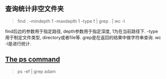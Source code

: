 ## 查询统计非空文件夹

> find . -mindepth 1 -maxdepth 1 -type f | grep . | wc -l

find后边的参数用于指定路径, depth参数用于指定深度, 1为在当前路径下. -type用于制定文件类型, directory或者file等. grep是在返回的结果中做字符串查询. wc -l是进行统计.



## [The ps command](http://www.linfo.org/ps.html)

> ps -ef | grep adam

